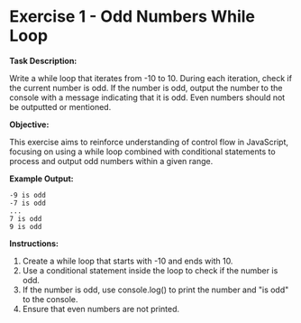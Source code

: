 # Exercise 1 - Odd Numbers While Loop

**Task Description:**

Write a while loop that iterates from -10 to 10. During each iteration, check if the current number is odd. If the number is odd, output the number to the console with a message indicating that it is odd. Even numbers should not be outputted or mentioned.

**Objective:**

This exercise aims to reinforce understanding of control flow in JavaScript, focusing on using a while loop combined with conditional statements to process and output odd numbers within a given range.

**Example Output:**

```plaintext
-9 is odd
-7 is odd
...
7 is odd
9 is odd

```

**Instructions:**

1. Create a while loop that starts with -10 and ends with 10.
2. Use a conditional statement inside the loop to check if the number is odd.
3. If the number is odd, use console.log() to print the number and "is odd" to the console.
4. Ensure that even numbers are not printed.
